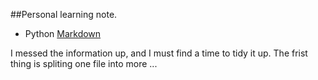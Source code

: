 ##Personal learning note.

- Python  [Markdown](./Python.md)

I messed the information up, and I must find a time to tidy it up. The frist thing is spliting one file into more ...